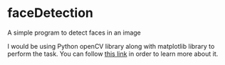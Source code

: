 # faceDetection
A simple program to detect faces in an image

I would be using Python openCV library along with matplotlib library to perform the task. You can follow [this link](http://docs.opencv.org/trunk/d7/d8b/tutorial_py_face_detection.html) in order to learn more about it.
